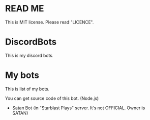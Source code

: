 # READ ME
This is MIT license. Please read "LICENCE".

# DiscordBots
This is my discord bots.

# My bots
This is list of my bots.

You can get source code of this bot. (Node.js)
- Satan Bot (in "Starblast Plays" server. It's not OFFICIAL. Owner is SATAN)

